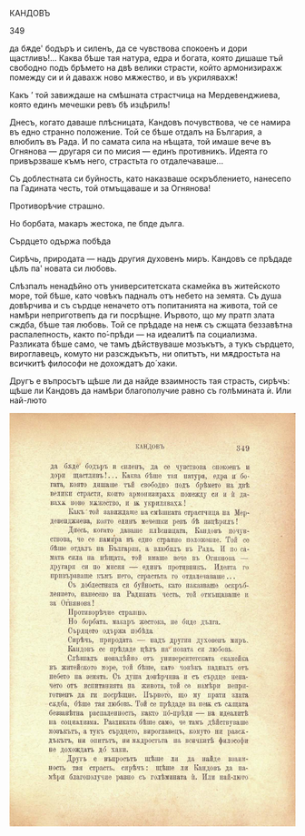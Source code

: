 ﻿КАНДОВЪ

349

да бѫде' бодъръ и силенъ, да се чувствова спокоенъ и дори щастливъ!... Каква бѣше тая натура, едра и богата, която дишаше тъй свободно подъ брѣмето на двѣ велики страсти, който армонизирахж помежду си и ѝ давахж ново мѫжество, и въ укрилявахж!

Какъ ’ той завиждаше на смѣшната страстчица на Мердевенджиева, която единъ мечешки ревъ бѣ изцѣрилъ!

Днесъ, когато даваше плѣсницата, Кандовъ почувствова, че се намира въ едно странно положение. Той се бѣше отдалъ на България, а влюбилъ въ Рада. И по самата сила на нѣщата, той имаше вече въ Огнянова — другаря си по мисия — единъ противникъ. Идеята го привързваше къмъ него, страстьта го отдалечаваше...

Съ доблестната си буйность, като наказваше оскръблението, нанесепо па Гадината честь, той отмъщаваше и за Огнянова!

Противорѣчие страшно.

Но борбата, макаръ жестока, пе бпде дълга.

Сърдцето одържа побѣда

Сирѣчь, природата — надъ другия духовенъ миръ. Кандовъ се прѣдаде цѣлъ па' новата си любовь.

Слѣзпалъ ненадѣйно отъ университетската скамейка въ житейското море, той бѣше, като човѣкъ падналъ отъ небето на земята. Съ душа довѣрчива и съ сърдце неначето отъ попитанията на живота, той се намѣри неприготвепъ да ги посрѣщне. Иървото, що му пратп злата сждба, бѣше тая любовь. Той се прѣдаде на неѭ съ сжщата беззавѣтна распалепность, както по́-прѣди — на идеалитѣ па социализма. Разликата бѣше само, че тамъ дѣйствуваше мозъкътъ, а тукъ сърдцето, вироглавецъ, комуто ни разсждъкътъ, ни опитътъ, ни мѫдростьта на всичкитѣ философи не дохождатъ до́ хаки.

Другъ е въпросътъ щѣше ли да найде взаимность тая страсть, сирѣчъ: щѣше ли Кандовъ да намѣри благополучие равно съ голѣмината ѝ. Или най-люто

![original](../images/390.jpg)


